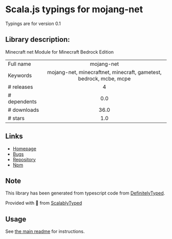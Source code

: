 
# Scala.js typings for mojang-net

Typings are for version 0.1

## Library description:
Minecraft net Module for Minecraft Bedrock Edition

|                    |                 |
| ------------------ | :-------------: |
| Full name          | mojang-net |
| Keywords           | mojang-net, minecraftnet, minecraft, gametest, bedrock, mcbe, mcpe |
| # releases         | 4 |
| # dependents       | 0.0 |
| # downloads        | 36.0 |
| # stars            | 1.0 |

## Links
- [Homepage](https://github.com/wuw6248/mojang-net)
- [Bugs](https://github.com/wuw6248/mojang-net/issues)
- [Repository](https://github.com/wuw6248/mojang-net)
- [Npm](https://www.npmjs.com/package/mojang-net)
    


## Note
This library has been generated from typescript code from [DefinitelyTyped](https://definitelytyped.org).

Provided with :purple_heart: from [ScalablyTyped](https://github.com/oyvindberg/ScalablyTyped)

## Usage
See [the main readme](../../readme.md) for instructions.


